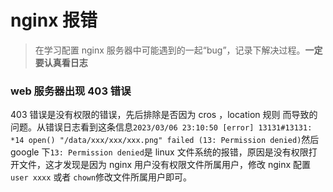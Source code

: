 # nginx 报错

> 在学习配置 nginx 服务器中可能遇到的一起“bug”，记录下解决过程。**一定要认真看日志**

### web 服务器出现 403 错误

403 错误是没有权限的错误，先后排除是否因为 cros ，location 规则 而导致的问题。从错误日志看到这条信息`2023/03/06 23:10:50 [error] 13131#13131: *14 open() "/data/xxx/xxx/xxx.png" failed (13: Permission denied)`然后 google 下`13: Permission denied`是 linux 文件系统的报错，原因是没有权限打开文件，这才发现是因为 nginx 用户没有权限文件所属用户，修改 nginx 配置 `user xxxx` 或者 `chown`修改文件所属用户即可。
